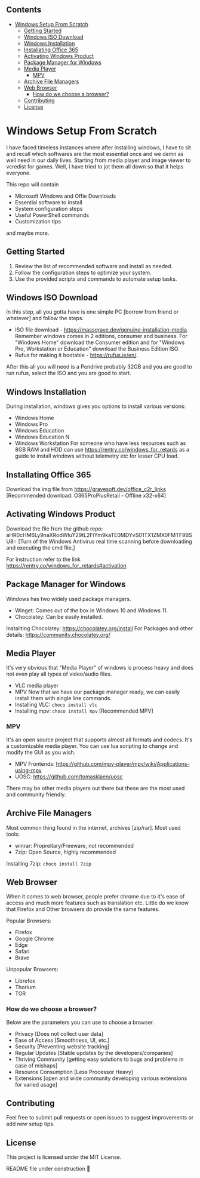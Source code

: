 ## Contents
- [Windows Setup From Scratch](#windows-setup-from-scratch)
  - [Getting Started](#getting-started)
  - [Windows ISO Download](#windows-iso-download)
  - [Windows Installation](#windows-installation)
  - [Installating Office 365](#installating-office-365)
  - [Activating Windows Product](#activating-windows-product)
  - [Package Manager for Windows](#package-manager-for-windows)
  - [Media Player](#media-player)
    - [MPV](#mpv)
  - [Archive File Managers](#archive-file-managers)
  - [Web Browser](#web-browser)
    - [How do we choose a browser?](#how-do-we-choose-a-browser)
  - [Contributing](#contributing)
  - [License](#license)

# Windows Setup From Scratch
I have faced timeless instances where after installing windows, I have to sit and recall which softwares are the most essential once and we damn as well need in our daily lives. Starting from media player and image viewer to vcredist for games. Well, I have tried to jot them all down so that it helps everyone. 

This repo will contain
- Microsoft Windows and Offie Downloads
- Essential software to install
- System configuration steps
- Useful PowerShell commands
- Customization tips

and maybe more.

## Getting Started
1. Review the list of recommended software and install as needed.
2. Follow the configuration steps to optimize your system.
3. Use the provided scripts and commands to automate setup tasks.

## Windows ISO Download
In this step, all you gotta have is one simple PC [borrow from friend or whatever] and follow the steps.

- ISO file download - https://massgrave.dev/genuine-installation-media. <br> Remember windows comes in 2 editions, consumer and business. For "Windows Home" download the Consumer edition and for "Windows Pro, Workstation or Education" download the Business Edition ISO.
- Rufus for making it bootable - https://rufus.ie/en/. 

After this all you will need is a Pendrive probably 32GB and you are good to run rufus, select the ISO and you are good to start.

## Windows Installation
During installation, windows gives you options to install various versions:

- Windows Home
- Windows Pro
- Windows Education
- Windows Education N
- Windows Workstation
  For someone who have less resources such as 8GB RAM and HDD can use https://rentry.co/windows_for_retards as a guide to install windows without telemetry etc for lesser CPU load. 

## Installating Office 365
Download the img file from https://gravesoft.dev/office_c2r_links
[Recommended download: O365ProPlusRetail - Offline x32-x64]

## Activating Windows Product
Download the file from the github repo: aHR0cHM6Ly9naXRodWIuY29tL2FiYm9kaTE0MDYvS01TX1ZMX0FMTF9BSU8=
[Turn of the Windows Antivirus real time scanning before downloading and executing the cmd file.]

For instruction refer to the link https://rentry.co/windows_for_retards#activation

## Package Manager for Windows
Windows has two widely used package managers.
- Winget: Comes out of the box in Windows 10 and Windows 11.
- Chocolatey: Can be easily installed.

Installting Chocolatey: https://chocolatey.org/install
For Packages and other details: https://community.chocolatey.org/

## Media Player
It's very obvious that "Media Player" of windows is process heavy and does not even play all types of video/audio files.
- VLC media player
- MPV
Now that we have our package manager ready, we can easily install them with single line commands.
- Installing VLC: `choco install vlc`
- Installing mpv: `choco install mpv`
[Recommended MPV]
### MPV
It's an open source project that supports almost all formats and codecs. It's a customizable media player. You can use lua scripting to change and modify the GUI as you wish.

- MPV Frontends: https://github.com/mpv-player/mpv/wiki/Applications-using-mpv
- UOSC: https://github.com/tomasklaen/uosc

There may be other media players out there but these are the most used and community friendly.

## Archive File Managers
Most common thing found in the internet, archives [zip/rar]. Most used tools: 
- winrar: Propreitary/Freeware, not recommended
- 7zip: Open Source, highly recommended

Installing 7zip: `choco install 7zip`

## Web Browser
When it comes to web browser, people prefer chrome due to it's ease of access and much more features such as translation etc. Little do we know that Firefox and Other browsers do provide the same features.

Popular Browsers:
- Firefox
- Google Chrome
- Edge
- Safari
- Brave

Unpopular Browsers:
- Librefox
- Thorium
- TOR

### How do we choose a browser?
Below are the parameters you can use to choose a browser.
- Privacy [Does not collect user data]
- Ease of Access [Smoothness, UI, etc.]
- Security [Preventing website tracking]
- Regular Updates [Stable updates by the developers/companies]
- Thriving Community [getting easy solutions to bugs and problems in case of mishaps]
- Resource Consumption [Less Processor Heavy]
- Extensions [open and wide community developing various extensions for varied usage]

## Contributing
Feel free to submit pull requests or open issues to suggest improvements or add new setup tips.

## License
This project is licensed under the MIT License.

README file under construction 🚧